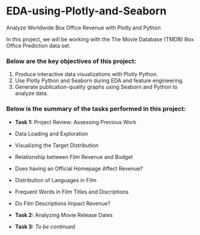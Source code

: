 # EDA-using-Plotly-and-Seaborn
Analyze Worldwide Box Office Revenue with Plotly and Python


In this project, we will be working with the The Movie Database (TMDB) Box Office Prediction data set.

### Below are the key objectives of this project:
1.	Produce interactive data visualizations with Plotly Python.
2.	Use Plotly Python and Seaborn during EDA and feature engineering.
3. 	Generate publication-quality graphs using Seaborn and Python to analyze data.


### Below is the summary of the tasks performed in this project:
- __Task 1:__ Project Review: Assessing Previous Work
- Data Loading and Exploration
- Visualizing the Target Distribution
- Relationship between Film Revenue and Budget
- Does having an Official Homepage Affect Revenue?
- Distribution of Languages in Film
- Frequent Words in Film Titles and Discriptions
- Do Film Descriptions Impact Revenue?

- __Task 2:__ Analyzing Movie Release Dates
- __Task 3:__ _To be continued_
